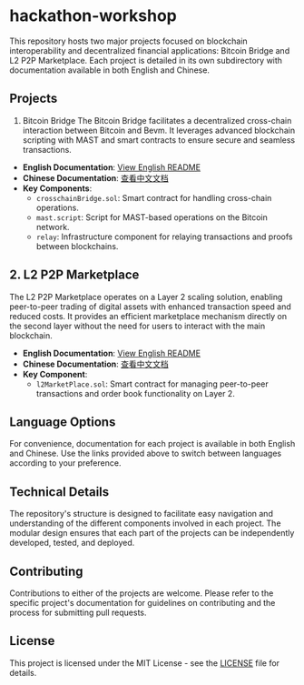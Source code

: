 # hackathon-workshop

This repository hosts two major projects focused on blockchain interoperability and decentralized financial applications: Bitcoin Bridge and L2 P2P Marketplace. Each project is detailed in its own subdirectory with documentation available in both English and Chinese.

## Projects
1. Bitcoin Bridge
The Bitcoin Bridge facilitates a decentralized cross-chain interaction between Bitcoin and Bevm. It leverages advanced blockchain scripting with MAST and smart contracts to ensure secure and seamless transactions.

- **English Documentation**: [View English README](./bitcoin-bridge/README.md)
- **Chinese Documentation**: [查看中文文档](./bitcoin-bridge/README-cn.md)
- **Key Components**:
  - `crosschainBridge.sol`: Smart contract for handling cross-chain operations.
  - `mast.script`: Script for MAST-based operations on the Bitcoin network.
  - `relay`: Infrastructure component for relaying transactions and proofs between blockchains.

## 2. L2 P2P Marketplace
The L2 P2P Marketplace operates on a Layer 2 scaling solution, enabling peer-to-peer trading of digital assets with enhanced transaction speed and reduced costs. It provides an efficient marketplace mechanism directly on the second layer without the need for users to interact with the main blockchain.

- **English Documentation**: [View English README](./l2-p2p-marketplace/README.md)
- **Chinese Documentation**: [查看中文文档](./l2-p2p-marketplace/README-cn.md)
- **Key Component**:
  - `l2MarketPlace.sol`: Smart contract for managing peer-to-peer transactions and order book functionality on Layer 2.

## Language Options
For convenience, documentation for each project is available in both English and Chinese. Use the links provided above to switch between languages according to your preference.

## Technical Details
The repository's structure is designed to facilitate easy navigation and understanding of the different components involved in each project. The modular design ensures that each part of the projects can be independently developed, tested, and deployed.

## Contributing
Contributions to either of the projects are welcome. Please refer to the specific project's documentation for guidelines on contributing and the process for submitting pull requests.

## License
This project is licensed under the MIT License - see the [LICENSE](LICENSE) file for details.